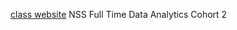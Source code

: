 [class website](https://NSS-Full-Time-Data-Analytics-2.github.io)
NSS Full Time Data Analytics Cohort 2

